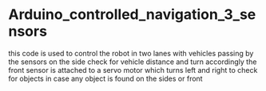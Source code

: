 # Arduino_controlled_navigation_3_sensors
this code is used to control the robot in two lanes with vehicles passing by 
the sensors on the side check for vehicle distance and turn accordingly 
the front sensor is attached to a servo motor which turns left and right to check for objects in case any object is found on the sides or front

